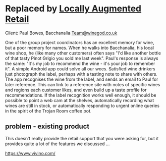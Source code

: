 # Replaced by [Locally Augmented Retail](Locally_Augmented_Retail "wikilink")

Client: Paul Bowes, Bacchanalia <Team@winegod.co.uk>

One of the group project coordinators has an excellent memory for wine,
but a poor memory for names. When he walks into Bacchanalia, his local
wine shop, he (like many other customers) often says "I'd like another
bottle of that tasty Pinot Grigio you sold me last week". Paul's
response is always the same: "It's my job to recommend the wine - it's
your job to remember it". A simple Android app could solve all our woes.
Satisfied wine drinkers just photograph the label, perhaps with a
tasting note to share with others. The app recognises the wine from the
label, and sends an email to Paul for later reference. This can link to
a reference site with notes of specific wines and regions each customer
likes, and even build up a taste profile for recommendations. If the
label recognition works well enough, it should be possible to point a
web cam at the shelves, automatically recording what wines are still in
stock, or automatically responding to urgent online queries in the
spirit of the Trojan Room coffee pot.

## problem - existing product

This doesn’t really provide the retail support that you were asking for,
but it provides quite a lot of the features we discussed …

<https://www.vivino.com/>